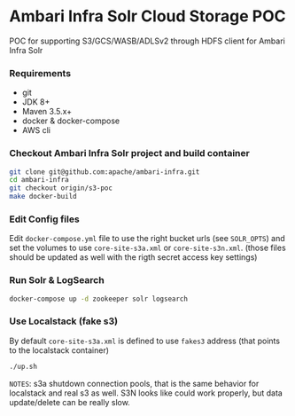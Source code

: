 # Ambari Infra Solr Cloud Storage POC
POC for supporting S3/GCS/WASB/ADLSv2 through HDFS client for Ambari Infra Solr

### Requirements
- git
- JDK 8+
- Maven 3.5.x+
- docker & docker-compose
- AWS cli

### Checkout Ambari Infra Solr project and build container
```bash
git clone git@github.com:apache/ambari-infra.git
cd ambari-infra
git checkout origin/s3-poc
make docker-build
```
### Edit Config files

Edit `docker-compose.yml` file to use the right bucket urls (see `SOLR_OPTS`) and set the volumes to use `core-site-s3a.xml` or `core-site-s3n.xml`. (those files should be updated as well with the rigth secret access key settings)

### Run Solr & LogSearch

```bash
docker-compose up -d zookeeper solr logsearch
```

### Use Localstack (fake s3)

By default `core-site-s3a.xml` is defined to use `fakes3` address (that points to the localstack container)
```bash
./up.sh
```

`NOTES`: s3a shutdown connection pools, that is the same behavior for localstack and real s3 as well. S3N looks like could work properly, but data update/delete can be really slow.
